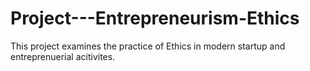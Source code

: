 # Project---Entrepreneurism-Ethics
This project examines the practice of Ethics in modern startup and entreprenuerial acitivites.
